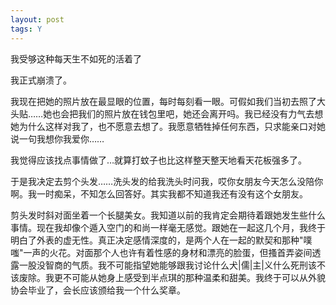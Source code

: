 ```yaml
---
layout: post
tags: Y
---
```


我受够这种每天生不如死的活着了

我正式崩溃了。

我现在把她的照片放在最显眼的位置，每时每刻看一眼。可假如我们当初去照了大头贴……她也会把我们的照片放在钱包里吧，她还会离开吗。我已经没有力气去想她为什么这样对我了，也不愿意去想了。我愿意牺牲掉任何东西，只求能亲口对她说一句我想你我爱你……

我觉得应该找点事情做了…就算打蚊子也比这样整天整天地看天花板强多了。

于是我决定去剪个头发……洗头发的给我洗头时问我，哎你女朋友今天怎么没陪你啊。我一时痴呆，不知怎么回答好。其实我都不知道我还有没有这个女朋友。

剪头发时斜对面坐着一个长腿美女。我知道以前的我肯定会期待着跟她发生些什么事情。现在我却像个遁入空门的和尚一样毫无感觉。跟她在一起这几个月，我终于明白了外表的虚无性。真正决定感情深度的，是两个人在一起的默契和那种"噗嗤"一声的火花。对面那个人也许有着性感的身材和漂亮的脸蛋，但搔首弄姿间透露一股没智商的气质。我不可能指望她能够跟我讨论什么犬|儒|主|义什么死刑该不该废除。我更不可能从她身上感受到半点琪的那种温柔和甜美。我终于可以从外貌协会毕业了，会长应该颁给我一个什么奖章。
